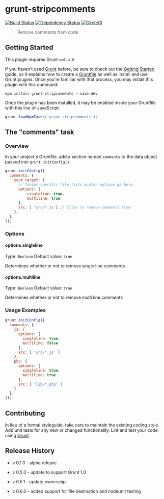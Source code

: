 # grunt-stripcomments

[![Build Status](https://travis-ci.org/jnthnjns/grunt-stripcomments.svg?branch=master)](https://travis-ci.org/jnthnjns/grunt-stripcomments)
[![Dependency Status](https://gemnasium.com/badges/github.com/jnthnjns/grunt-stripcomments.svg)](https://gemnasium.com/github.com/jnthnjns/grunt-stripcomments)
[![CircleCI](https://circleci.com/gh/jnthnjns/grunt-stripcomments.svg?style=svg)](https://circleci.com/gh/jnthnjns/grunt-stripcomments)

> Remove comments from code

## Getting Started
This plugin requires Grunt `=>0.4.0`

If you haven't used [Grunt](http://gruntjs.com/) before, be sure to check out the [Getting Started](http://gruntjs.com/getting-started) guide, as it explains how to create a [Gruntfile](http://gruntjs.com/sample-gruntfile) as well as install and use Grunt plugins. Once you're familiar with that process, you may install this plugin with this command:

```shell
npm install grunt-stripcomments --save-dev
```

Once the plugin has been installed, it may be enabled inside your Gruntfile with this line of JavaScript:

```js
grunt.loadNpmTasks('grunt-stripcomments');
```

## The "comments" task

### Overview
In your project's Gruntfile, add a section named `comments` to the data object passed into `grunt.initConfig()`.

```js
grunt.initConfig({
  comments: {
    your_target: {
      // Target-specific file lists and/or options go here.
      options: {
          singleline: true,
          multiline: true
      },
      src: [ 'src/*.js'] // files to remove comments from
    },
  },
});
```

### Options

#### options.singleline
Type: `Boolean`
Default value: `true`

Determines whether or not to remove single line comments

#### options.multiline
Type: `Boolean`
Default value: `true`

Determines whether or not to remove multi line comments

### Usage Examples

```js
grunt.initConfig({
  comments: {
    js: {
      options: {
        singleline: true,
        multiline: false
      },
      src: [ 'src/*.js' ]
    },
    php: {
      options: {
        singleline: true,
        multiline: true
      },
      src: [ 'lib/*.php' ]
    }
  },
});
```

## Contributing
In lieu of a formal styleguide, take care to maintain the existing coding style. Add unit tests for any new or changed functionality. Lint and test your code using [Grunt](http://gruntjs.com/).

## Release History
- v 0.1.0 - alpha release

- v 0.5.0 - update to support Grunt 1.0

- v 0.5.1 - update ownership

- v 0.6.0 - added support for file destination and nodeunit testing
